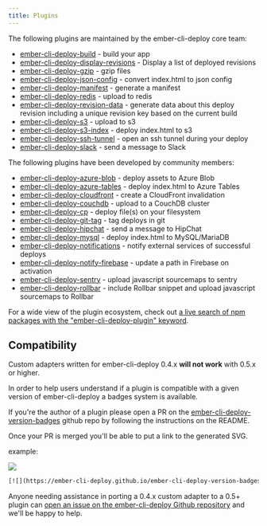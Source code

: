 ```yaml
---
title: Plugins
---
```


The following plugins are maintained by the ember-cli-deploy core team:

  - [ember-cli-deploy-build](https://github.com/ember-cli-deploy/ember-cli-deploy-build) - build your app
  - [ember-cli-deploy-display-revisions](https://github.com/ember-cli-deploy/ember-cli-deploy-display-revisions) - Display a list of deployed revisions
  - [ember-cli-deploy-gzip](https://github.com/ember-cli-deploy/ember-cli-deploy-gzip) - gzip files
  - [ember-cli-deploy-json-config](https://github.com/ember-cli-deploy/ember-cli-deploy-json-config) - convert index.html to json config
  - [ember-cli-deploy-manifest](https://github.com/ember-cli-deploy/ember-cli-deploy-manifest) - generate a manifest
  - [ember-cli-deploy-redis](https://github.com/ember-cli-deploy/ember-cli-deploy-redis) - upload to redis
  - [ember-cli-deploy-revision-data](https://github.com/ember-cli-deploy/ember-cli-deploy-revision-data) - generate data about this deploy revision including a unique revision key based on the current build
  - [ember-cli-deploy-s3](https://github.com/ember-cli-deploy/ember-cli-deploy-s3) - upload to s3
  - [ember-cli-deploy-s3-index](https://github.com/ember-cli-deploy/ember-cli-deploy-s3-index) - deploy index.html to s3
  - [ember-cli-deploy-ssh-tunnel](https://github.com/ember-cli-deploy/ember-cli-deploy-ssh-tunnel) - open an ssh tunnel during your deploy
  - [ember-cli-deploy-slack](https://github.com/ember-cli-deploy/ember-cli-deploy-slack) - send a message to Slack

The following plugins have been developed by community members:

  - [ember-cli-deploy-azure-blob](https://github.com/duizendnegen/ember-cli-deploy-azure-blob) - deploy assets to Azure Blob
  - [ember-cli-deploy-azure-tables](https://github.com/duizendnegen/ember-cli-deploy-azure-tables) - deploy index.html to Azure Tables
  - [ember-cli-deploy-cloudfront](https://github.com/kpfefferle/ember-cli-deploy-cloudfront) - create a CloudFront invalidation
  - [ember-cli-deploy-couchdb](https://github.com/martinic/ember-cli-deploy-couchdb) - upload to a CouchDB cluster
  - [ember-cli-deploy-cp](https://github.com/dschmidt/ember-cli-deploy-cp) - deploy file(s) on your filesystem
  - [ember-cli-deploy-git-tag](https://github.com/minutebase/ember-cli-deploy-git-tag) - tag deploys in git
  - [ember-cli-deploy-hipchat](https://github.com/blimmer/ember-cli-deploy-hipchat) - send a message to HipChat
  - [ember-cli-deploy-mysql](https://github.com/mwpastore/ember-cli-deploy-mysql) - deploy index.html to MySQL/MariaDB
  - [ember-cli-deploy-notifications](https://github.com/simplabs/ember-cli-deploy-notifications) - notify external services of successful deploys
  - [ember-cli-deploy-notify-firebase](https://github.com/minutebase/ember-cli-deploy-notify-firebase) - update a path in Firebase on activation
  - [ember-cli-deploy-sentry](https://github.com/dschmidt/ember-cli-deploy-sentry) - upload javascript sourcemaps to sentry
  - [ember-cli-deploy-rollbar](https://github.com/netguru/ember-cli-deploy-rollbar) - include Rollbar snippet and upload javascript sourcemaps to Rollbar

For a wide view of the plugin ecosystem, check out [a live search of npm packages with the "ember-cli-deploy-plugin" keyword](https://npmsearch.com/?q=keywords:ember-cli-deploy-plugin).

## Compatibility
Custom adapters written for ember-cli-deploy 0.4.x **will not work** with 0.5.x or higher.

In order to help users understand if a plugin is compatible with a given version of ember-cli-deploy a badges system is available.

If you're the author of a plugin please open a PR on the [ember-cli-deploy-version-badges](https://github.com/ember-cli-deploy/ember-cli-deploy-version-badges) github repo by following the instructions on the README.

Once your PR is merged you'll be able to put a link to the generated SVG.

example:

[![](https://ember-cli-deploy.github.io/ember-cli-deploy-version-badges/plugins/ember-cli-deploy-s3.svg)](http://ember-cli-deploy.github.io/ember-cli-deploy-version-badges/)

```html
[![](https://ember-cli-deploy.github.io/ember-cli-deploy-version-badges/plugins/ember-cli-deploy-s3.svg)](http://ember-cli-deploy.github.io/ember-cli-deploy-version-badges/)
```

Anyone needing assistance in porting a 0.4.x custom adapter to a 0.5+ plugin can [open an issue on the ember-cli-deploy Github repository](https://github.com/ember-cli/ember-cli-deploy/issues) and we'll be happy to help.
